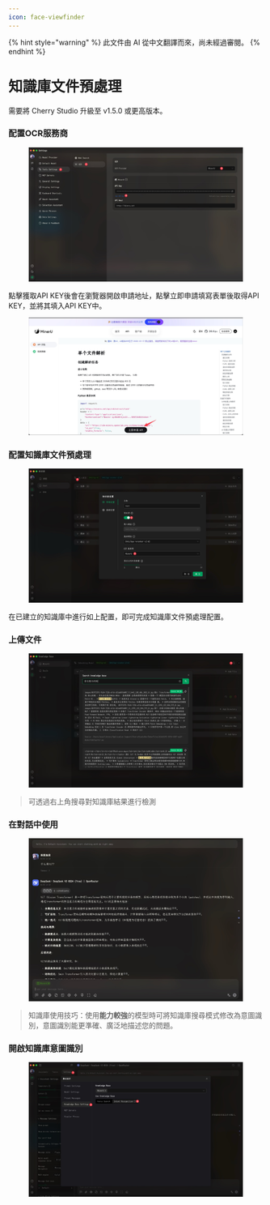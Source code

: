 ```yaml
---
icon: face-viewfinder
---
```


{% hint style="warning" %}
此文件由 AI 從中文翻譯而來，尚未經過審閱。
{% endhint %}

# 知識庫文件預處理

需要將 Cherry Studio 升級至 v1.5.0 或更高版本。

### 配置OCR服務商

<figure><img src="../.gitbook/assets/CleanShot 2025-06-03 at 11.50.10@2x (1).jpg" alt=""><figcaption></figcaption></figure>

點擊獲取API KEY後會在瀏覽器開啟申請地址，點擊立即申請填寫表單後取得API KEY，並將其填入API KEY中。

<figure><img src="../.gitbook/assets/CleanShot 2025-06-03 at 11.51.55@2x.jpg" alt=""><figcaption></figcaption></figure>

### 配置知識庫文件預處理

<figure><img src="../.gitbook/assets/CleanShot 2025-06-03 at 20.01.03@2x.jpg" alt=""><figcaption></figcaption></figure>

在已建立的知識庫中進行如上配置，即可完成知識庫文件預處理配置。

### 上傳文件

<figure><img src="../.gitbook/assets/CleanShot 2025-06-03 at 12.01.59@2x.jpg" alt=""><figcaption></figcaption></figure>

> 可透過右上角搜尋對知識庫結果進行檢測

### 在對話中使用

<figure><img src="../.gitbook/assets/CleanShot 2025-06-03 at 14.11.00@2x.jpg" alt=""><figcaption></figcaption></figure>

> 知識庫使用技巧：使用**能力較強**的模型時可將知識庫搜尋模式修改為意圖識別，意圖識別能更準確、廣泛地描述您的問題。

### 開啟知識庫意圖識別

<figure><img src="../.gitbook/assets/CleanShot 2025-06-03 at 14.12.47@2x.jpg" alt=""><figcaption></figcaption></figure>